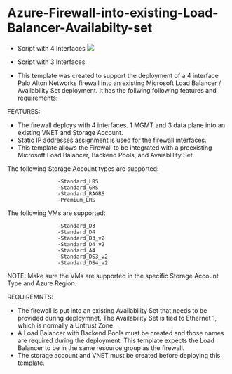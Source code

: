 # Azure-Firewall-into-existing-Load-Balancer-Availabilty-set


- Script with 4 Interfaces
[<img src="http://azuredeploy.net/deploybutton.png"/>](https://portal.azure.com/#create/Microsoft.Template/uri/https%3A%2F%2Fraw.githubusercontent.com%2Fdjspears%2FPaloAlto%2Fmaster%2FAzure-1FW-existing-LB-AVset%2FazureDeploy.json)


- Script with 3 Interfaces





- This template was created to support the deployment of a 4 interface Palo Alton Networks firewall into an existing Microsoft Load Balancer / Availability Set deployment. It has the follwing following features and requirements:

FEATURES:
- The firewall deploys with 4 interfaces.  1 MGMT and 3 data plane into an existing VNET and Storage Account.
- Static IP addresses assignment is used for the firewall interfaces.
- This template allows the Firewall to be integrated with a preexisting Microsoft Load Balancer, Backend Pools, and Avaiablility Set.

The following Storage Account types are supported:

                    -Standard_LRS
                    -Standard_GRS
                    -Standard_RAGRS
                    -Premium_LRS
                    
The following VMs are supported:

                    -Standard_D3
                    -Standard_D4
                    -Standard_D3_v2
                    -Standard_D4_v2
                    -Standard_A4
                    -Standard_DS3_v2
                    -Standard_DS4_v2
        
NOTE: Make sure the VMs are supported in the specific Storage Account Type and Azure Region.

REQUIREMNTS:
- The firewall is put into an existing Availability Set that needs to be provided during deploymnet.  The Availability Set is tied to Ethernet 1, which is normally a Untrust Zone.
- A Load Balancer with Backend Pools must be created and those names are required during the deployment.  This template expects the Load Balancer to be in the same resource group as the firewall.
- The storage account and VNET must be created before deploying this template.
        
